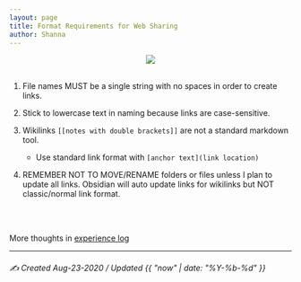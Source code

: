 ```yaml
---
layout: page
title: Format Requirements for Web Sharing
author: Shanna
---
```



<div align="center">
<img src="https://64.media.tumblr.com/tumblr_m3s738V28j1r8q9x8o1_500.gif" />
</div>
	
<br>

1. File names MUST be a single string with no spaces in order to create links.

2. Stick to lowercase text in naming because links are case-sensitive.

3. Wikilinks `[[notes with double brackets]]` are not a standard markdown tool.
	- Use standard link format with `[anchor text](link location)`

4. REMEMBER NOT TO MOVE/RENAME folders or files unless I plan to update all links. Obsidian will auto update links for wikilinks but NOT classic/normal link format.

<br><br>

More thoughts in [experience log](xp_log.md)

---

###### ✍️ Created Aug-23-2020 / Updated {{ "now" | date: "%Y-%b-%d" }}